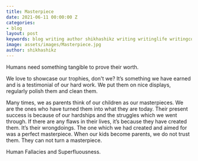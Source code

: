 ```yaml
---
title: Masterpiece
date: 2021-06-11 00:00:00 Z
categories:
- blog
layout: post
keywords: blog writing author shikhashikz writing writinglife writingcommunity
image: assets/images/Masterpiece.jpg
author: shikhashikz
---
```


Humans need something tangible to prove their worth.

We love to showcase our trophies, don't we? It’s something we have earned and is a testimonial of our hard work. We put them on nice displays, regularly polish them and clean them.

Many times, we as parents think of our children as our masterpieces. We are the ones who have turned them into what they are today. Their present success is because of our hardships and the struggles which we went through. If there are any flaws in their lives, it’s because they have created them. It’s their wrongdoings. The one which we had created and aimed for was a perfect masterpiece. When our kids become parents, we do not trust them. They can not turn a masterpiece.

Human Fallacies and Superfluousness.
